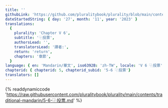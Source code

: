 ```yaml
---
title: ''
githubLink: 'https://github.com/pluralitybook/plurality/blob/main/contents/traditional-mandarin/5-6-⿻投票.md'
dateStartedString: { day: '27', month: '11', year: '2023' }
translations:
  {
    plurality: 'Chapter V 6',
    subtitle: '⿻投票',
    authorsLead: '',
    translatorsLead: '譯者:',
    return: 'return',
    chapters: '章節',
  }
language: { en: 'Mandarin/華文', iso6392B: 'zh-TW', locale: 'V 6 ⿻投票' }
chapterid: { chapterid: 5, chapterid_subid: '5-6 ⿻投票'}
translators: []
---
```

{% readdynamiccode 'https://raw.githubusercontent.com/pluralitybook/plurality/main/contents/traditional-mandarin/5-6-⿻投票.md' %}
